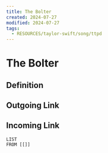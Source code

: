 ```yaml
---
title: The Bolter
created: 2024-07-27
modified: 2024-07-27
tags:
  - RESOURCES/taylor-swift/song/ttpd
---
```

# The Bolter
## Definition

## Outgoing Link

## Incoming Link
```dataview
LIST
FROM [[]]
```
